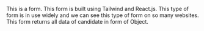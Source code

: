 This is a form.
This form is built using Tailwind and React.js.
This type of form is in use widely and we can see this type of form on so many websites.
This form returns all data of candidate in form of Object.
